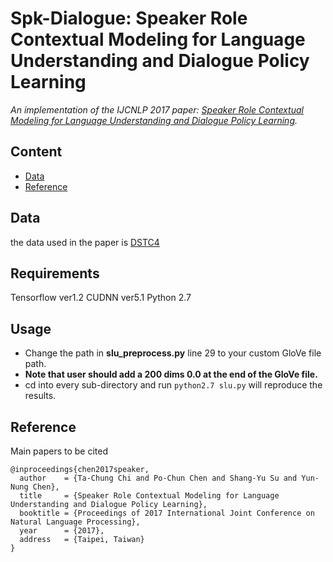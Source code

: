# Spk-Dialogue: Speaker Role Contextual Modeling for Language Understanding and Dialogue Policy Learning
*An implementation of the IJCNLP 2017 paper:
[Speaker Role Contextual Modeling for Language Understanding and Dialogue Policy Learning](#).*

## Content
* [Data](#data)
* [Reference](#reference)

## Data
the data used in the paper is [DSTC4](http://www.colips.org/workshop/dstc4/)

## Requirements
Tensorflow ver1.2 CUDNN ver5.1
Python 2.7

## Usage
* Change the path in **slu\_preprocess.py** line 29 to your custom GloVe file path.
* **Note that user should add a 200 dims 0.0 at the end of the GloVe file.**
* cd into every sub-directory and run `python2.7 slu.py` will reproduce the results.

## Reference

Main papers to be cited
```
@inproceedings{chen2017speaker,
  author    = {Ta-Chung Chi and Po-Chun Chen and Shang-Yu Su and Yun-Nung Chen},
  title	    = {Speaker Role Contextual Modeling for Language Understanding and Dialogue Policy Learning},
  booktitle = {Proceedings of 2017 International Joint Conference on Natural Language Processing},
  year	    = {2017},
  address   = {Taipei, Taiwan}
}
